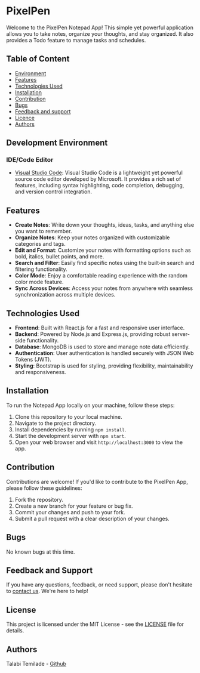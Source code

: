 # PixelPen

Welcome to the PixelPen Notepad App! This simple yet powerful application allows you to take notes, organize your thoughts, and stay organized. It also provides a Todo feature to manage tasks and schedules.

## Table of Content
* [Environment](#environment)
* [Features](#features)
* [Technologies Used](#technologies-used)
* [Installation](#installation)
* [Contribution](#contribution)
* [Bugs](#bugs)
* [Feedback and support](#feedback-and-support)
* [Licence](#licence)
* [Authors](#authors)

## Development Environment
### IDE/Code Editor
- [Visual Studio Code](https://code.visualstudio.com/): Visual Studio Code is a lightweight yet powerful source code editor developed by Microsoft. It provides a rich set of features, including syntax highlighting, code completion, debugging, and version control integration.

## Features

- **Create Notes**: Write down your thoughts, ideas, tasks, and anything else you want to remember.
- **Organize Notes**: Keep your notes organized with customizable categories and tags.
- **Edit and Format**: Customize your notes with formatting options such as bold, italics, bullet points, and more.
- **Search and Filter**: Easily find specific notes using the built-in search and filtering functionality.
- **Color Mode**: Enjoy a comfortable reading experience with the random color mode feature.
- **Sync Across Devices**: Access your notes from anywhere with seamless synchronization across multiple devices.

## Technologies Used

- **Frontend**: Built with React.js for a fast and responsive user interface.
- **Backend**: Powered by Node.js and Express.js, providing robust server-side functionality.
- **Database**: MongoDB is used to store and manage note data efficiently.
- **Authentication**: User authentication is handled securely with JSON Web Tokens (JWT).
- **Styling**: Bootstrap is used for styling, providing flexibility, maintainability and responsiveness.

## Installation

To run the Notepad App locally on your machine, follow these steps:

1. Clone this repository to your local machine.
2. Navigate to the project directory.
3. Install dependencies by running `npm install`.
4. Start the development server with `npm start`.
5. Open your web browser and visit `http://localhost:3000` to view the app.

## Contribution

Contributions are welcome! If you'd like to contribute to the PixelPen App, please follow these guidelines:

1. Fork the repository.
2. Create a new branch for your feature or bug fix.
3. Commit your changes and push to your fork.
4. Submit a pull request with a clear description of your changes.

## Bugs
No known bugs at this time.

## Feedback and Support

If you have any questions, feedback, or need support, please don't hesitate to [contact us](https://github.com/TemiladeRebecca). We're here to help!

## License

This project is licensed under the MIT License - see the [LICENSE](LICENSE) file for details.

## Authors
Talabi Temilade - [Github](https://github.com/TemiladeRebecca)
